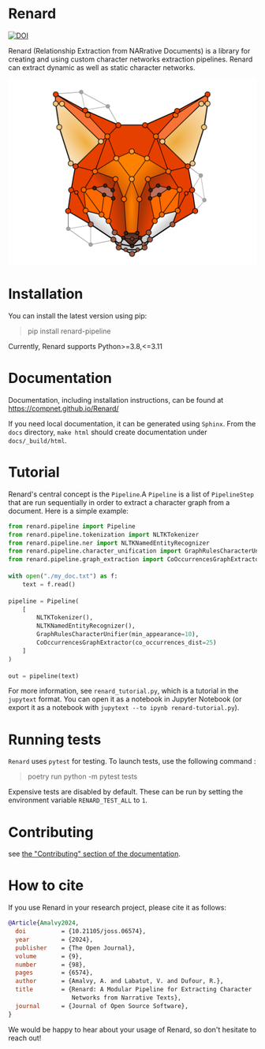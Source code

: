 # Renard

[![DOI](https://joss.theoj.org/papers/10.21105/joss.06574/status.svg)](https://doi.org/10.21105/joss.06574)

Renard (Relationship Extraction from NARrative Documents) is a library for creating and using custom character networks extraction pipelines. Renard can extract dynamic as well as static character networks.

![The Renard logo](./docs/renard.svg)


# Installation

You can install the latest version using pip:

> pip install renard-pipeline

Currently, Renard supports Python>=3.8,<=3.11


# Documentation

Documentation, including installation instructions, can be found at https://compnet.github.io/Renard/

If you need local documentation, it can be generated using `Sphinx`. From the `docs` directory, `make html` should create documentation under `docs/_build/html`. 


# Tutorial

Renard's central concept is the `Pipeline`.A `Pipeline` is a list of `PipelineStep` that are run sequentially in order to extract a character graph from a document. Here is a simple example:

```python
from renard.pipeline import Pipeline
from renard.pipeline.tokenization import NLTKTokenizer
from renard.pipeline.ner import NLTKNamedEntityRecognizer
from renard.pipeline.character_unification import GraphRulesCharacterUnifier
from renard.pipeline.graph_extraction import CoOccurrencesGraphExtractor

with open("./my_doc.txt") as f:
	text = f.read()

pipeline = Pipeline(
	[
		NLTKTokenizer(),
		NLTKNamedEntityRecognizer(),
		GraphRulesCharacterUnifier(min_appearance=10),
		CoOccurrencesGraphExtractor(co_occurrences_dist=25)
	]
)

out = pipeline(text)
```

For more information, see `renard_tutorial.py`, which is a tutorial in the `jupytext` format. You can open it as a notebook in Jupyter Notebook (or export it as a notebook with `jupytext --to ipynb renard-tutorial.py`).



# Running tests 

`Renard` uses `pytest` for testing. To launch tests, use the following command : 

> poetry run python -m pytest tests

Expensive tests are disabled by default. These can be run by setting the environment variable `RENARD_TEST_ALL` to `1`.


# Contributing

see [the "Contributing" section of the documentation](https://compnet.github.io/Renard/contributing.html).


# How to cite

If you use Renard in your research project, please cite it as follows:

```bibtex
@Article{Amalvy2024,
  doi	       = {10.21105/joss.06574},
  year	       = {2024},
  publisher    = {The Open Journal},
  volume       = {9},
  number       = {98},
  pages	       = {6574},
  author       = {Amalvy, A. and Labatut, V. and Dufour, R.},
  title	       = {Renard: A Modular Pipeline for Extracting Character
                  Networks from Narrative Texts},
  journal      = {Journal of Open Source Software},
} 
```

We would be happy to hear about your usage of Renard, so don't hesitate to reach out!
